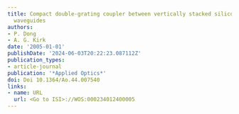 ```yaml
---
title: Compact double-grating coupler between vertically stacked silicon-on-insulator
  waveguides
authors:
- P. Dong
- A. G. Kirk
date: '2005-01-01'
publishDate: '2024-06-03T20:22:23.087112Z'
publication_types:
- article-journal
publication: '*Applied Optics*'
doi: Doi 10.1364/Ao.44.007540
links:
- name: URL
  url: <Go to ISI>://WOS:000234012400005
---
```

